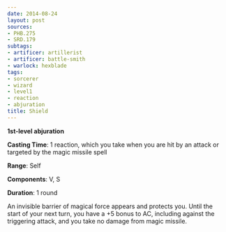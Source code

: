 ```yaml
---
date: 2014-08-24
layout: post
sources:
- PHB.275
- SRD.179
subtags:
- artificer: artillerist
- artificer: battle-smith
- warlock: hexblade
tags:
- sorcerer
- wizard
- level1
- reaction
- abjuration
title: Shield
---
```


**1st-level abjuration**

**Casting Time**: 1 reaction, which you take when you are hit by an attack or targeted by the magic missile spell

**Range**: Self

**Components**: V, S

**Duration**: 1 round

An invisible barrier of magical force appears and protects you. Until the start of your next turn, you have a +5 bonus to AC, including against the triggering attack, and you take no damage from magic missile.
